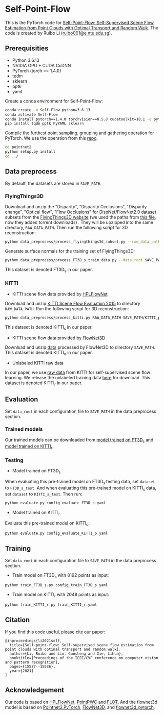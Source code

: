 # Self-Point-Flow
This is the PyTorch code for [Self-Point-Flow: Self-Supervised Scene Flow Estimation from Point Clouds with
Optimal Transport and Random Walk](https://openaccess.thecvf.com/content/CVPR2021/papers/Li_Self-Point-Flow_Self-Supervised_Scene_Flow_Estimation_From_Point_Clouds_With_Optimal_CVPR_2021_paper.pdf).
The code is created by Ruibo Li (ruibo001@e.ntu.edu.sg).

## Prerequisities
* Python 3.6.13
* NVIDIA GPU + CUDA CuDNN
* PyTorch (torch == 1.4.0)
* tqdm
* sklearn
* pptk
* yaml

Create a conda environment for Self-Point-Flow: 
```bash
conda create -n Self-Flow python=3.6.13
conda activate Self-Flow
conda install pytorch==1.4.0 torchvision==0.5.0 cudatoolkit=10.1 -c pytorch
pip install tqdm pptk PyYAML sklearn
```

Compile the furthest point sampling, grouping and gathering operation for PyTorch. We use the operation from this [repo](https://github.com/sshaoshuai/Pointnet2.PyTorch).
```bash
cd pointnet2
python setup.py install
cd ../
```

## Data preprocess
By default, the datasets are stored in `SAVE_PATH`. 
### FlyingThings3D
Download and unzip the "Disparity", "Disparity Occlusions", "Disparity change", "Optical flow", "Flow Occlusions" for DispNet/FlowNet2.0 dataset subsets from the [FlyingThings3D website](https://lmb.informatik.uni-freiburg.de/resources/datasets/SceneFlowDatasets.en.html) (we used the paths from [this file](https://lmb.informatik.uni-freiburg.de/data/FlyingThings3D_subset/FlyingThings3D_subset_all_download_paths.txt), now they added torrent downloads)
. They will be upzipped into the same directory, `RAW_DATA_PATH`. Then run the following script for 3D reconstruction:

```bash
python data_preprocess/process_flyingthings3d_subset.py --raw_data_path RAW_DATA_PATH --save_path SAVE_PATH/FlyingThings3D_subset_processed_35m --only_save_near_pts
```

Generate surface normals for the training set of FlyingThings3D: 
```bash
python data_preprocess/process_FT3D_s_train_data.py --data_root SAVE_PATH/FlyingThings3D_subset_processed_35m/train --save_root  SAVE_PATH/FlyingThings3D_subset_processed_35m/train_s_norm
```
This dataset is denoted FT3D<sub>s</sub> in our paper. 

### KITTI
* KITTI scene flow data provided by [HPLFlowNet](https://github.com/laoreja/HPLFlowNet)

Download and unzip [KITTI Scene Flow Evaluation 2015](http://www.cvlibs.net/download.php?file=data_scene_flow.zip) to directory `RAW_DATA_PATH`.
Run the following script for 3D reconstruction:
```bash
python data_preprocess/process_kitti.py RAW_DATA_PATH SAVE_PATH/KITTI_processed_occ_final
```
This dataset is denoted KITTI<sub>s</sub> in our paper. 

* KITTI scene flow data provided by [FlowNet3D](https://github.com/xingyul/flownet3d)

Download and unzip [data](https://drive.google.com/open?id=1XBsF35wKY0rmaL7x7grD_evvKCAccbKi) processed by FlowNet3D to directory `SAVE_PATH`. This dataset is denoted KITTI<sub>o</sub> in our paper. 

* Unlabeled KITTI raw data

In our paper, we use [raw data](http://www.cvlibs.net/datasets/kitti/raw_data.php) from KITTI for self-supervised scene flow learning. 
We release the unlabeled training data [here](https://drive.google.com/file/d/12S69dpuz3PDujVZIcrDP_8H5QmbWZP9m/view?usp=sharing) for download. This dataset is denoted KITTI<sub>r</sub> in our paper. 



## Evaluation
Set `data_root` in each configuration file to `SAVE_PATH` in the data preprocess section.

### Trained models
Our trained models can be downloaded from [model trained on FT3D<sub>s</sub>](https://drive.google.com/file/d/1PcZFsO4XVJZR_jFY-ZN9s8gGRc3Eqf2c/view?usp=sharing) and [model trained on KITTI<sub>r</sub>](https://drive.google.com/file/d/1mFnMvcyvECSnEad1L_7snMls_IYLVedQ/view?usp=sharing).


### Testing

* Model trained on FT3D<sub>s</sub> 

When evaluating this pre-trained model on FT3D<sub>s</sub> testing data, set `dataset` to `FT3D_s_test`.  And when evaluating this pre-trained model on KITTI<sub>s</sub> data, set `dataset` to `KITTI_s_test`. 
Then run:
```bash
python evaluate.py config_evaluate_FT3D_s.yaml
```

* Model trained on KITTI<sub>r</sub>  

Evaluate this pre-trained model on KITTI<sub>o</sub>: 
```bash
python evaluate.py config_evaluate_KITTI_o.yaml
```

## Training
Set `data_root` in each configuration file to `SAVE_PATH` in the data preprocess section.

* Train model on FT3D<sub>s</sub> with 8192 points as input:
```bash
python train_FT3D_s.py config_train_FT3D_s.yaml
```
* Train model on KITTI<sub>r</sub> with 2048 points as input:
```bash
python train_KITTI_r.py train_KITTI_r.yaml
```

## Citation

If you find this code useful, please cite our paper:
```
@inproceedings{li2021self,
  title={Self-point-flow: Self-supervised scene flow estimation from point clouds with optimal transport and random walk},
  author={Li, Ruibo and Lin, Guosheng and Xie, Lihua},
  booktitle={Proceedings of the IEEE/CVF conference on computer vision and pattern recognition},
  pages={15577--15586},
  year={2021}
}
```

## Acknowledgement

Our code is based on [HPLFlowNet](https://github.com/laoreja/HPLFlowNet), [PointPWC](https://github.com/DylanWusee/PointPWC) and [FLOT](https://github.com/valeoai/FLOT).
And the flownet3d model is based on [Pointnet2.PyTorch](https://github.com/sshaoshuai/Pointnet2.PyTorch), [FlowNet3D](https://github.com/xingyul/flownet3d), and [flownet3d_pytorch](https://github.com/hyangwinter/flownet3d_pytorch).

